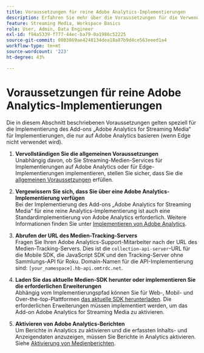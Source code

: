 ```yaml
---
title: Voraussetzungen für reine Adobe Analytics-Implementierungen
description: Erfahren Sie mehr über die Voraussetzungen für die Verwendung des Add-ons „Adobe Analytics for Streaming Media“ für Implementierungen, die nur auf Adobe Analytics basieren
feature: Streaming Media, Workspace Basics
role: User, Admin, Data Engineer
exl-id: f94a5339-f777-44ec-ba79-0a1986c52225
source-git-commit: 0083869ae4248134dea18a87b9d4ce563eeed1a4
workflow-type: tm+mt
source-wordcount: '223'
ht-degree: 43%

---
```


# Voraussetzungen für reine Adobe Analytics-Implementierungen

Die in diesem Abschnitt beschriebenen Voraussetzungen gelten speziell für die Implementierung des Add-ons „Adobe Analytics for Streaming Media“ für Implementierungen, die nur auf Adobe Analytics basieren (wenn Edge nicht verwendet wird).

1. **Vervollständigen Sie die allgemeinen Voraussetzungen**<br>
Unabhängig davon, ob Sie Streaming-Medien-Services für Implementierungen auf Adobe Analytics oder für Edge-Implementierungen implementieren, stellen Sie sicher, dass Sie die [allgemeinen Voraussetzungen](/help/getting-started/prereqs.md) erfüllen.

1. **Vergewissern Sie sich, dass Sie über eine Adobe Analytics-Implementierung verfügen**<br>
Bei der Implementierung des Add-ons „Adobe Analytics for Streaming Media“ für eine reine Analytics-Implementierung ist auch eine Standardimplementierung von Adobe Analytics erforderlich. Weitere Informationen finden Sie unter [Implementieren von Adobe Analytics](https://experienceleague.adobe.com/docs/analytics/implementation/home.html?lang=de).

1. **Abrufen der URL des Medien-Tracking-Servers**<br>
Fragen Sie Ihren Adobe Analytics-Support-Mitarbeiter nach der URL des Medien-Tracking-Servers. Dies ist die `collection-api-server`-URL für die Mobile SDK, die JavaScript SDK und den Tracking-Server ohne Sammlungs-API für Roku. Domain-Namen für die API-Implementierung sind: `[your_namespace].hb-api.omtrdc.net`.

1. **Laden Sie das aktuelle Medien-SDK herunter oder implementieren Sie die erforderlichen Erweiterungen**<br>
Abhängig vom Implementierungspfad können Sie für Web-, Mobil- und Over-the-top-Plattformen [das aktuelle SDK herunterladen](/help/getting-started/download-sdks.md). Die erforderlichen Erweiterungen müssen implementiert werden, um das Add-on Adobe Analytics for Streaming Media zu aktivieren.

1. **Aktivieren von Adobe Analytics-Berichten**<br>
Um Berichte in Analytics zu aktivieren und die erfassten Inhalts- und Anzeigendaten anzuzeigen, müssen Sie Berichte in Analytics aktivieren. Siehe [Aktivierung von Medienberichten](/help/reporting/media-reports-enable.md).
